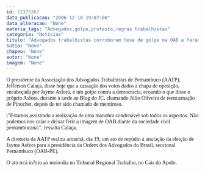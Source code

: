 ```yaml
---
id: 12375267
data_publicacao: "2006-12-18 19:07:00"
data_alteracao: "None"
materia_tags: "Advogados,golpe,protesto,regras trabalhistas"
categoria: "Notícias"
titulo: "Advogados trabalhistas corroboram tese de golpe na OAB e farão protesto em favor de Jayme Asfora amanhã"
sutia: "None"
chapeu: "None"
autor: "None"
imagem: "None"
---
```

<p><P><FONT face=Verdana>O presidente da Associação dos Advogados Trabalhistas de Pernambuco (AATP), Jefferson Calaça, disse hoje que a cassação dos votos dados à chapa de oposição, encabeçada por Jayme Asfora, é um golpe contra a democracia, ecoando o que disse o próprio Asfora, durante à tarde ao Blog do JC, chamando Júlio Oliveira de reencarnação de Pinochet, depois de ter sido chamado de mentiroso. </FONT></P></p>
<p><P><FONT face=Verdana>\"Estamos assistindo a realização de uma manobra condenável sob todos os aspectos. Não podemos nos calar e deixar ferir a imagem de OAB diante da sociedade civil pernambucana\", ressalta Calaça.</FONT></P></p>
<p><P><FONT face=Verdana>A diretoria da AATP realiza amanhã, dia 19, um ato de repúdio à anulação da eleição de Jayme Asfora para a presidência da Ordem dos Advogados do Brasil, seccional Pernambuco (OAB-PE). </FONT></P></p>
<p><P><FONT face=Verdana>O ato terá in?cio ao meio-dia no Tribunal Regional Trabalho, no Cais do Apolo.</FONT></P> </p>
